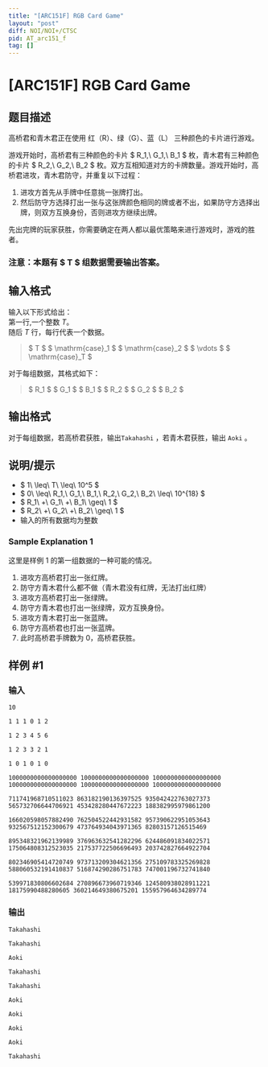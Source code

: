 ```yaml
---
title: "[ARC151F] RGB Card Game"
layout: "post"
diff: NOI/NOI+/CTSC
pid: AT_arc151_f
tag: []
---
```


# [ARC151F] RGB Card Game

## 题目描述

高桥君和青木君正在使用 红（R）、绿（G）、蓝（L） 三种颜色的卡片进行游戏。

游戏开始时，高桥君有三种颜色的卡片 $ R_1,\ G_1,\ B_1 $ 枚，青木君有三种颜色的卡片 $ R_2,\ G_2,\ B_2 $ 枚。双方互相知道对方的卡牌数量。游戏开始时，高桥君进攻，青木君防守，并重复以下过程：

1. 进攻方首先从手牌中任意挑一张牌打出。
2. 然后防守方选择打出一张与这张牌颜色相同的牌或者不出，如果防守方选择出牌，则双方互换身份，否则进攻方继续出牌。

先出完牌的玩家获胜，你需要确定在两人都以最优策略来进行游戏时，游戏的胜者。

### 注意：本题有 $ T $ 组数据需要输出答案。

## 输入格式

输入以下形式给出：\
第一行,一个整数 $T$。\
随后 $T$ 行，每行代表一个数据。

> $ T $ $ \mathrm{case}_1 $ $ \mathrm{case}_2 $ $ \vdots $ $ \mathrm{case}_T $

对于每组数据，其格式如下：

> $ R_1 $ $ G_1 $ $ B_1 $ $ R_2 $ $ G_2 $ $ B_2 $

## 输出格式

对于每组数据，若高桥君获胜，输出`Takahashi` ，若青木君获胜，输出 `Aoki` 。

## 说明/提示

- $ 1\ \leq\ T\ \leq\ 10^5 $
- $ 0\ \leq\ R_1,\ G_1,\ B_1,\ R_2,\ G_2,\ B_2\ \leq\ 10^{18} $
- $ R_1\ +\ G_1\ +\ B_1\ \geq\ 1 $
- $ R_2\ +\ G_2\ +\ B_2\ \geq\ 1 $
- 输入的所有数据均为整数

### Sample Explanation 1

这里是样例 $1$ 的第一组数据的一种可能的情况。
1. 进攻方高桥君打出一张红牌。
2. 防守方青木君什么都不做（青木君没有红牌，无法打出红牌）
3. 进攻方高桥君打出一张绿牌。
4. 防守方青木君也打出一张绿牌，双方互换身份。
5. 进攻方青木君打出一张蓝牌。 
6. 防守方高桥君也打出一张蓝牌。 
7. 此时高桥君手牌数为 $0$，高桥君获胜。

## 样例 #1

### 输入

```
10
1 1 1 0 1 2
1 2 3 4 5 6
1 2 3 3 2 1
1 0 1 0 1 0
1000000000000000000 1000000000000000000 1000000000000000000 1000000000000000000 1000000000000000000 1000000000000000000
711741968710511023 863182190136397525 935042422763027373 565732706644706921 453428280447672223 188382995979861200
166020598057882490 762504522442931582 957390622951053643 932567512152300679 473764934043971365 82803157126515469
895348321962139989 376963632541282296 624486091834022571 175064808312523035 217537722506696493 203742827664922704
802346905414720749 973713209304621356 275109783325269828 588060532191410837 516874290286751783 747001196732741840
539971830806602684 270896673960719346 124580938028911221 18175990488280605 360214649380675201 155957964634289774
```

### 输出

```
Takahashi
Takahashi
Aoki
Takahashi
Takahashi
Aoki
Aoki
Aoki
Aoki
Takahashi
```

